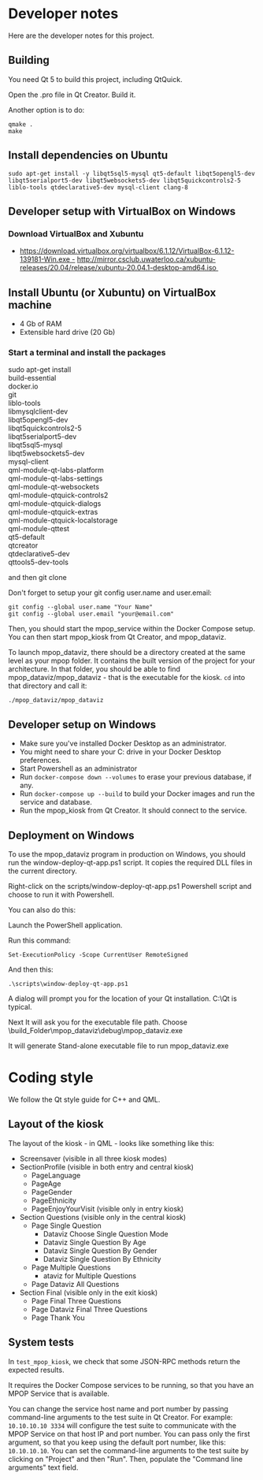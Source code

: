 # Developer notes

Here are the developer notes for this project.

## Building

You need Qt 5 to build this project, including QtQuick.

Open the .pro file in Qt Creator. Build it.

Another option is to do:

```
qmake .
make
```

## Install dependencies on Ubuntu

```
sudo apt-get install -y libqt5sql5-mysql qt5-default libqt5opengl5-dev libqt5serialport5-dev libqt5websockets5-dev libqt5quickcontrols2-5 liblo-tools qtdeclarative5-dev mysql-client clang-8
```

## Developer setup with VirtualBox on Windows

### Download VirtualBox and Xubuntu 
- https://download.virtualbox.org/virtualbox/6.1.12/VirtualBox-6.1.12-139181-Win.exe - http://mirror.csclub.uwaterloo.ca/xubuntu-releases/20.04/release/xubuntu-20.04.1-desktop-amd64.iso 

## Install Ubuntu (or Xubuntu) on VirtualBox machine

- 4 Gb of RAM
- Extensible hard drive (20 Gb)

### Start a terminal and install the packages

sudo apt-get install \
        build-essential \
        docker.io \
        git \
        liblo-tools \
        libmysqlclient-dev \
        libqt5opengl5-dev \
        libqt5quickcontrols2-5 \
        libqt5serialport5-dev \
        libqt5sql5-mysql \
        libqt5websockets5-dev \
        mysql-client \
        qml-module-qt-labs-platform \
        qml-module-qt-labs-settings \
        qml-module-qt-websockets \
        qml-module-qtquick-controls2 \
        qml-module-qtquick-dialogs \
        qml-module-qtquick-extras \
        qml-module-qtquick-localstorage \
        qml-module-qttest \
        qt5-default \
        qtcreator \
        qtdeclarative5-dev \
        qttools5-dev-tools

and then git clone

Don't forget to setup your git config user.name and user.email:

```
git config --global user.name "Your Name"
git config --global user.email "your@email.com"
```

Then, you should start the mpop\_service within the Docker Compose setup.
You can then start mpop\_kiosk from Qt Creator, and mpop\_dataviz.

To launch mpop\_dataviz, there should be a directory created at the same level as your mpop folder.
It contains the built version of the project for your architecture. In that folder, you should be able to find
mpop\_dataviz/mpop\_dataviz - that is the executable for the kiosk. `cd` into that directory and call it:

```
./mpop_dataviz/mpop_dataviz
```

## Developer setup on Windows

- Make sure you've installed Docker Desktop as an administrator.
- You might need to share your C: drive in your Docker Desktop preferences.
- Start Powershell as an administrator
- Run `docker-compose down --volumes` to erase your previous database, if any.
- Run `docker-compose up --build` to build your Docker images and run the service and database.
- Run the mpop\_kiosk from Qt Creator. It should connect to the service.

## Deployment on Windows

To use the mpop\_dataviz program in production on Windows, you should run the 
window-deploy-qt-app.ps1 script. It copies the required DLL files in the current directory.

Right-click on the scripts/window-deploy-qt-app.ps1 Powershell script and choose to run it with Powershell.

You can also do this:

Launch the PowerShell application.

Run this command:

```
Set-ExecutionPolicy -Scope CurrentUser RemoteSigned
```

And then this:

```
.\scripts\window-deploy-qt-app.ps1
```

A dialog will prompt you for the location of your Qt installation. C:\Qt is typical.

Next It will ask you for the executable file path. Choose \build_Folder\mpop_dataviz\debug\mpop_dataviz.exe

It will generate Stand-alone executable file to run mpop_dataviz.exe


# Coding style

We follow the Qt style guide for C++ and QML.


## Layout of the kiosk

The layout of the kiosk - in QML - looks like something like this:

- Screensaver (visible in all three kiosk modes)
- SectionProfile (visible in both entry and central kiosk)
  - PageLanguage
  - PageAge
  - PageGender
  - PageEthnicity
  - PageEnjoyYourVisit (visible only in entry kiosk)
- Section Questions (visible only in the central kiosk)
  - Page Single Question
    - Dataviz Choose Single Question Mode
    - Dataviz Single Question By Age
    - Dataviz Single Question By Gender
    - Dataviz Single Question By Ethnicity
  - Page Multiple Questions
    - ataviz for Multiple Questions
  - Page Dataviz All Questions
- Section Final (visible only in the exit kiosk)
  - Page Final Three Questions
  - Page Dataviz Final Three Questions
  - Page Thank You


## System tests

In `test_mpop_kiosk`, we check that some JSON-RPC methods return the
expected results.

It requires the Docker Compose services to be running, so that you
have an MPOP Service that is available.

You can change the service host name and port number by passing
command-line arguments to the test suite in Qt Creator.
For example: `10.10.10.10 3334` will configure the test suite to
communicate with the MPOP Service on that host IP and port number.
You can pass only the first argument, so that you keep using the default
port number, like this: `10.10.10.10`.
You can set the command-line arguments to the test suite by clicking on
"Project" and then "Run". Then, populate the "Command line arguments"
text field.

